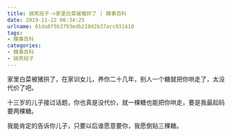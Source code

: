 ```yaml
---
title: 搞笑段子->家里白菜被猪拱了 | 糗事百科
date: 2019-11-22 06:34:25
urlname: 01da8f5b3793edb210d2b37acc931410
tags: 
- 糗事百科
categories:
- 糗事百科
- 搞笑段子
---
```

家里白菜被猪拱了，在家训女儿，养你二十几年，别人一个糖就把你哄走了，太没代价了吧。

十三岁的儿子接过话题，你也真是没代价，就一棵糖也能把你哄走，要是我最起码要两棵糖。

我能肯定的告诉你儿子，只要以后谁愿意要你，我愿倒贴三棵糖。


